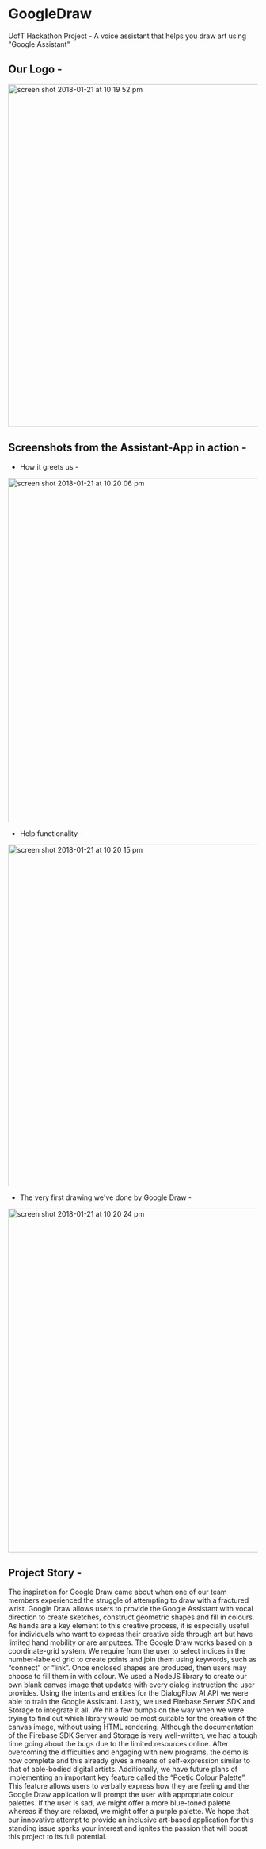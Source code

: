 # GoogleDraw
UofT Hackathon Project - A voice assistant that helps you draw art using "Google Assistant"

## Our Logo - 

<img width="690" alt="screen shot 2018-01-21 at 10 19 52 pm" src="https://user-images.githubusercontent.com/15865085/35204184-718c3206-fefa-11e7-8909-17ffec947a0d.png">

## Screenshots from the Assistant-App in action - 

- How it greets us -

<img width="693" alt="screen shot 2018-01-21 at 10 20 06 pm" src="https://user-images.githubusercontent.com/15865085/35204203-900d904e-fefa-11e7-931a-1743b79a8290.png">

- Help functionality - 

<img width="688" alt="screen shot 2018-01-21 at 10 20 15 pm" src="https://user-images.githubusercontent.com/15865085/35204216-a307acc0-fefa-11e7-9ee3-88a4278a3df3.png">

- The very first drawing we've done by Google Draw -

<img width="692" alt="screen shot 2018-01-21 at 10 20 24 pm" src="https://user-images.githubusercontent.com/15865085/35204218-adc444c0-fefa-11e7-9c23-4438407ef9e5.png">

## Project Story - 

The inspiration for Google Draw came about when one of our team members experienced the struggle of attempting to draw with a fractured wrist. Google Draw allows users to provide the Google Assistant with vocal direction to create sketches, construct geometric shapes and fill in colours. As hands are a key element to this creative process, it is especially useful for individuals who want to express their creative side through art but have limited hand mobility or are amputees. The Google Draw works based on a coordinate-grid system. We require from the user to select indices in the number-labeled grid to create points and join them using keywords, such as “connect” or “link”. Once enclosed shapes are produced, then users may choose to fill them in with colour. We used a NodeJS library to create our own blank canvas image that updates with every dialog instruction the user provides. Using the intents and entities for the DialogFlow AI API we were able to train the Google Assistant. Lastly, we used Firebase Server SDK and Storage to integrate it all. We hit a few bumps on the way when we were trying to find out which library would be most suitable for the creation of the canvas image, without using HTML rendering. Although the documentation of the Firebase SDK Server and Storage is very well-written, we had a tough time going about the bugs due to the limited resources online. After overcoming the difficulties and engaging with new programs, the demo is now complete and this already gives a means of self-expression similar to that of able-bodied digital artists. Additionally, we have future plans of implementing an important key feature called the “Poetic Colour Palette”. This feature allows users to verbally express how they are feeling and the Google Draw application will prompt the user with appropriate colour palettes. If the user is sad, we might offer a more blue-toned palette whereas if they are relaxed, we might offer a purple palette. We hope that our innovative attempt to provide an inclusive art-based application for this standing issue sparks your interest and ignites the passion that will boost this project to its full potential.
